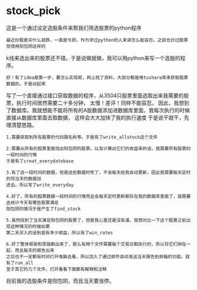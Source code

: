 # stock_pick
这是一个通过设定选股条件来帮我们筛选股票的python程序

	最近炒股是买什么就跌，一直是亏损，作为学过python的人来讲怎么能容忍，之前也炒过股票觉得用阳包阴这样的
k线来选出来的股票还不错。于是说做就做，我可以用python来写一个选股的程序。

	好！有了idea是第一步，要怎么实现呢，网上找了资料，大部分都是用tushare库来获取股票数据的。于是动起来
写了一个直接通过接口获取数据的程序，从3504只股票里面选取出来我需要的股票，执行时间居然需要二十多分钟，
太慢！差评！同样不能容忍。
	因此，我想到了数据库。我就想能不能将所有的A股数据添加进数据库里面，我每次执行的时候直接从数据库里面去取数据，
这样会大大加快了我的执行速度
	于是说干就干，先理清楚思路。
	
	1.需要获取到所有股票的代码跟名称等。于是有了write_allstock这个文件
	
	2.需要从所有的股票里面找出阳包阴的股票，以及计算出它们的收益率的话，我需要所有股票的一段时间的行情
	于是有了creat_everydatebase
	
	3.有了这一段时间的数据，但是这些数据时死了，不会每天给我自动更新，因此我需要每天定时的将当天的数据加
	进去。所以写了write_everyday
	
	4.好了，所有的股票数据一段时间的行情而且会每天定时更新都存在我的数据库里面了，就需要去统计今天有哪些股票满足
	阳包阴的情况于是产生了find_stock
	
	5.虽然找到了当天满足阳包阴的股票了，但是我心里还是没有谱，我想对比一下这个股票之前出现这种情况的时候如果
	第二天买入的话到底有多少收益，所以有了win_rates
	
	6.好了整体框架和思路都出来了，那么有两个文件需要每个交易日都执行的，所以将它们绑在一起，而且每天的报告出来
	之后也不一定都有时间打开电脑去看，所以加入了通过邮件自动发送当天报告到邮箱的功能。就有了run_all
	至于其它的几个文件，打开看看下面都有解释和注释
	

目前我的选股条件是阳包阴，而且当天要涨停。

